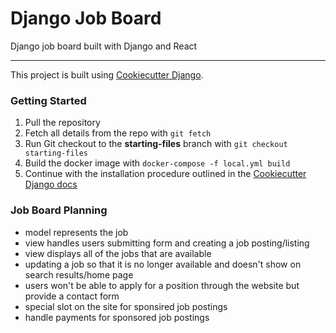 # Django Job Board

Django job board built with Django and React

---

This project is built using [Cookiecutter Django](http://cookiecutter-django.readthedocs.io).

### Getting Started

1. Pull the repository
2. Fetch all details from the repo with `git fetch`
3. Run Git checkout to the **starting-files** branch with `git checkout starting-files`
4. Build the docker image with `docker-compose -f local.yml build`
5. Continue with the installation procedure outlined in the [Cookiecutter Django docs](https://cookiecutter-django.readthedocs.io/en/latest/developing-locally-docker.html)


### Job Board Planning

- model represents the job
- view handles users submitting form and creating a job posting/listing
- view displays all of the jobs that are available
- updating a job so that it is no longer available and doesn't show on search results/home page
- users won't be able to apply for a position through the website but provide a contact form
- special slot on the site for sponsired job postings
- handle payments for sponsored job postings